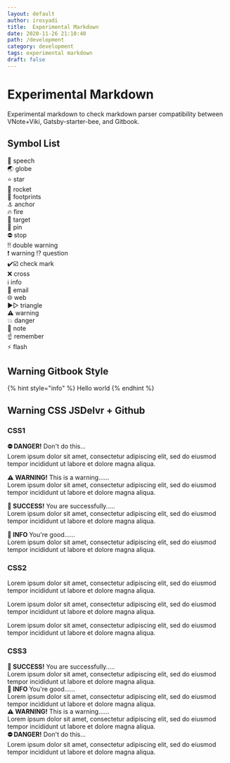 ```yaml
---
layout: default
author: irosyadi
title:  Experimental Markdown
date: 2020-11-26 21:10:40
path: /development
category: development
tags: experimental markdown
draft: false
---
```


#  Experimental Markdown

Experimental markdown to check markdown parser compatibility between VNote+Viki, Gatsby-starter-bee, and Gitbook.


## Symbol List

💬 speech  
🌏️ globe  
⭐️ star  
🚀 rocket  
👣 footprints  
⚓️ anchor  
🔥 fire  
🎯 target  
📌 pin  
⛔ stop  
‼️ double warning  
❗️ warning
⁉️ question  
✔️☑️ check mark  
❌ cross  
ℹ️ info  
📧 email  
🌐 web  
▶▷ triangle  
⚠️ warning  
💥 danger  
📝 note  
☝️ remember  
⚡️ flash

## Warning Gitbook Style

{% hint style="info" %}
Hello world
{% endhint %}


## Warning CSS JSDelvr + Github

### CSS1

<link rel="stylesheet" href="https://cdn.jsdelivr.net/gh/irosyadi/irosyadi@master/info.css">

<div class="danger">
  <p><strong>⛔ DANGER!</strong> Don't do this...<br> Lorem ipsum dolor sit amet, consectetur adipiscing elit, sed do eiusmod tempor incididunt ut labore et dolore magna aliqua.</p>
</div> 

<div class="warning">
  <p><strong>⚠️ WARNING!</strong> This is a warning......<br> Lorem ipsum dolor sit amet, consectetur adipiscing elit, sed do eiusmod tempor incididunt ut labore et dolore magna aliqua.</p>
</div>

<div class="success">
  <p><strong>🎯 SUCCESS!</strong> You are successfully.....<br> Lorem ipsum dolor sit amet, consectetur adipiscing elit, sed do eiusmod tempor incididunt ut labore et dolore magna aliqua.</p>
</div>

<div class="info">
  <p><strong>📌 INFO </strong> You're good......<br> Lorem ipsum dolor sit amet, consectetur adipiscing elit, sed do eiusmod tempor incididunt ut labore et dolore magna aliqua.</p>
</div>

### CSS2

<link rel="stylesheet" href="https://cdn.jsdelivr.net/gh/irosyadi/irosyadi@master/info2.css">

<div class="message  message--error">
  <p> Lorem ipsum dolor sit amet, consectetur adipiscing elit, sed do eiusmod tempor incididunt ut labore et dolore magna aliqua.</p>
</div>

<div class="message  message--warning">
  <p>Lorem ipsum dolor sit amet, consectetur adipiscing elit, sed do eiusmod tempor incididunt ut labore et dolore magna aliqua.</p>
</div>

<div class="message  message--success">
  <p>Lorem ipsum dolor sit amet, consectetur adipiscing elit, sed do eiusmod tempor incididunt ut labore et dolore magna aliqua.</p>
</div>

### CSS3

<link rel="stylesheet" href="https://cdn.jsdelivr.net/gh/irosyadi/irosyadi@master/info3.css">

  <div class="alert alert-success" role="alert"><strong>🎯 SUCCESS!</strong> You are successfully.....<br> Lorem ipsum dolor sit amet, consectetur adipiscing elit, sed do eiusmod tempor incididunt ut labore et dolore magna aliqua. </div>

  <div class="alert alert-info" role="alert"><strong>📌 INFO </strong> You're good......<br> Lorem ipsum dolor sit amet, consectetur adipiscing elit, sed do eiusmod tempor incididunt ut labore et dolore magna aliqua.</div>

  <div class="alert alert-warning" role="alert"><strong>⚠️ WARNING!</strong> This is a warning......<br> Lorem ipsum dolor sit amet, consectetur adipiscing elit, sed do eiusmod tempor incididunt ut labore et dolore magna aliqua.</div>

  <div class="alert alert-danger" role="alert"><strong>⛔ DANGER!</strong> Don't do this...<br> Lorem ipsum dolor sit amet, consectetur adipiscing elit, sed do eiusmod tempor incididunt ut labore et dolore magna aliqua.</div>
